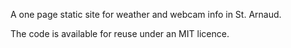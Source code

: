 A one page static site for weather and webcam info in St. Arnaud.

The code is available for reuse under an MIT licence.
